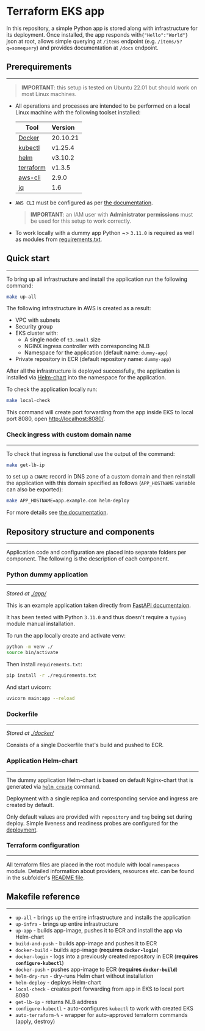 # Terraform EKS app

In this repository, a simple Python app is stored along with infrastructure for its deployment. Once installed, the app responds with`{"Hello":"World"}` json at root, allows simple querying at `/items` endpoint (e.g. `/items/5?q=somequery`) and provides documentation at `/docs` endpoint.

## Prerequirements

- - - -

> **IMPORTANT**: this setup is tested on Ubuntu 22.01 but should work on most Linux machines.

* All operations and processes are intended to be performed on a local Linux machine with the following toolset installed:

    | Tool          | Version                                                                                      |
    | ------------- |:---------------------------------------------------------------------------------------------|
    | [Docker](https://docs.docker.com/desktop/install/linux-install/)                             | 20.10.21      |
    | [kubectl](https://kubernetes.io/docs/tasks/tools/install-kubectl-linux/)                     | v1.25.4       |
    | [helm](https://helm.sh/docs/helm/helm_install/)                                              | v3.10.2       |
    | [terraform](https://developer.hashicorp.com/terraform/tutorials/aws-get-started/install-cli) | v1.3.5        |
    | [aws-cli](https://docs.aws.amazon.com/cli/latest/userguide/getting-started-install.html)     | 2.9.0         |
    | [jq](https://stedolan.github.io/jq/download/)                                                | 1.6           |

* `AWS CLI` must be configured as per [the documentation](https://docs.aws.amazon.com/cli/latest/userguide/cli-chap-configure.html).

    > **IMPORTANT**: an IAM user with **Administrator permissions** must be used for this setup to work correctly.

* To work locally with a dummy app Python ~> `3.11.0` is required as well as modules from [requirements.txt](./app/requirements.txt).

## Quick start

- - - -

To bring up all infrastructure and install the application run the following command:

```bash
make up-all
```

The following infrastructure in AWS is created as a result:

* VPC with subnets
* Security group
* EKS cluster with:
  * A single node of `t3.small` size
  * NGINX ingress controller with corresponding NLB
  * Namespace for the application (default name: `dummy-app`)
* Private repository in ECR (default repository name: `dummy-app`)

After all the infrastructure is deployed successfully, the application is installed via [Helm-chart](./helm/) into the namespace for the application.

To check the application locally run:

```bash
make local-check
```

This command will create port forwarding from the app inside EKS to local port 8080, open [http://localhost:8080/](http://localhost:8080/).

### Check ingress with custom domain name

- - - -

To check that ingress is functional use the output of the command:

```bash
make get-lb-ip
```

to set up a `CNAME` record in DNS zone of a custom domain and then reinstall the application with this domain specified as follows (`APP_HOSTNAME` variable can also be exported):

```bash
make APP_HOSTNAME=app.example.com helm-deploy
```

For more details see [the documentation](https://docs.aws.amazon.com/elasticloadbalancing/latest/classic/using-domain-names-with-elb.html).

## Repository structure and components

- - - -

Application code and configuration are placed into separate folders per component. The following is the description of each component.

### **Python dummy application**

- - - -


*Stored at [./app/](./app/)*

This is an example application taken directly from [FastAPI documentaion](https://fastapi.tiangolo.com/#example).

It has been tested with Python `3.11.0` and thus doesn't require a `typing` module manual installation.

To run the app locally create and activate venv:

```bash
python -m venv ./
source bin/activate
```

Then install `requirements.txt`:

```bash
pip install -r ./requirements.txt
```

And start uvicorn:

```bash
uvicorn main:app --reload
```

### **Dockerfile**

- - - -

*Stored at [./docker/](./docker/)*

Consists of a single Dockerfile that's build and pushed to ECR.

### **Application Helm-chart**

- - - -

The dummy application Helm-chart is based on default Nginx-chart that is generated via [`helm create`](https://helm.sh/docs/helm/helm_create/) command.

Deployment with a single replica and corresponding service and ingress are created by default.

Only default values are provided with `repository` and `tag` being set during deploy. Simple liveness and readiness probes are configured for the [deployment](./helm/templates/deployment.yaml).

### **Terraform configuration**

- - - -

All terraform files are placed in the root module with local `namespaces` module. Detailed information about providers, resources etc. can be found in the subfolder's [README file](./terraform/README.md).

## Makefile reference

- - - -

* `up-all` - brings up the entire infrastructure and installs the application
* `up-infra` - brings up entire infrastructure
* `up-app` - builds app-image, pushes it to ECR and install the app via Helm-chart
* `build-and-push` - builds app-image and pushes it to ECR
* `docker-build` - builds app-image (**requires `docker-login`**)
* `docker-login` - logs into a previously created repository in ECR (**requires `configure-kubectl`**)
* `docker-push` - pushes app-image to ECR (**requires `docker-build`**)
* `helm-dry-run` - dry-runs Helm chart without installation
* `helm-deploy` - deploys Helm-chart
* `local-check` - creates port forwarding from app in EKS to local port 8080
* `get-lb-ip` - returns NLB address
* `configure-kubectl` - auto-configures `kubectl` to work with created EKS
* `auto-terraform-%` - wrapper for auto-approved terraform commands (apply, destroy)

